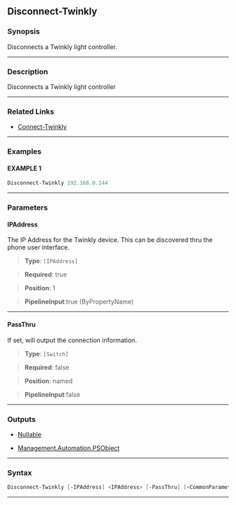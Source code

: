 
Disconnect-Twinkly
------------------
### Synopsis
Disconnects a Twinkly light controller.

---
### Description

Disconnects a Twinkly light controller

---
### Related Links
* [Connect-Twinkly](Connect-Twinkly.md)



---
### Examples
#### EXAMPLE 1
```PowerShell
Disconnect-Twinkly 192.168.0.144
```

---
### Parameters
#### **IPAddress**

The IP Address for the Twinkly device.  This can be discovered thru the phone user interface.



> **Type**: ```[IPAddress]```

> **Required**: true

> **Position**: 1

> **PipelineInput**:true (ByPropertyName)



---
#### **PassThru**

If set, will output the connection information.



> **Type**: ```[Switch]```

> **Required**: false

> **Position**: named

> **PipelineInput**:false



---
### Outputs
* [Nullable](https://learn.microsoft.com/en-us/dotnet/api/System.Nullable)


* [Management.Automation.PSObject](https://learn.microsoft.com/en-us/dotnet/api/System.Management.Automation.PSObject)




---
### Syntax
```PowerShell
Disconnect-Twinkly [-IPAddress] <IPAddress> [-PassThru] [<CommonParameters>]
```
---


